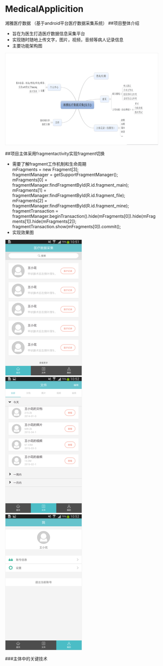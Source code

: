 # MedicalApplicition
湘雅医疗数据 （基于android平台医疗数据采集系统）
##项目整体介绍
  * 旨在为医生打造医疗数据信息采集平台<br>
  * 实现随时随地上传文字，图片，视频，音频等病人记录信息<br>
  * 主要功能架构图<br>
<div class='raw'>
 <img src='https://github.com/sjaiwl/image_folder/blob/master/MedicalApplication/app.png' height="300px" width="500px" style='border: #f1f1f1 solid 1px'/>
</div>

##项目主体采用fragmentactivity实现fragment切换
  * 需要了解fragment工作机制和生命周期<br>
mFragments = new Fragment[3];<br>
fragmentManager = getSupportFragmentManager();<br>
mFragments[0] = fragmentManager.findFragmentById(R.id.fragment_main);<br>
mFragments[1] = fragmentManager.findFragmentById(R.id.fragment_file);<br>
mFragments[2] = fragmentManager.findFragmentById(R.id.fragment_mine);<br>
fragmentTransaction = fragmentManager.beginTransaction().hide(mFragments[0]).hide(mFragments[1]).hide(mFragments[2]);<br>
fragmentTransaction.show(mFragments[0]).commit();<br>
  * 实现效果图<br>
<div class='row'>
        <img src='https://github.com/sjaiwl/image_folder/blob/master/MedicalApplication/mainPage.png' width="250px" style='border: #f1f1f1 solid 1px'/>
        <img src='https://github.com/sjaiwl/image_folder/blob/master/MedicalApplication/filePage.png' width="250px" style='border: #f1f1f1 solid 1px'/>
        <img src='https://github.com/sjaiwl/image_folder/blob/master/MedicalApplication/minePage.png' width="250px" style='border: #f1f1f1 solid 1px'/>
    </div>

###主体中的关键技术
